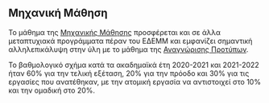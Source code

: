 ## Μηχανική Μάθηση

Το μάθημα της [Μηχανικής Μάθησης](https://dsml.ece.ntua.gr/studies/courses/mechanike-mathese) προσφέρεται και σε άλλα μεταπτυχιακά προγράμματα πέραν του ΕΔΕΜΜ και εμφανίζει σημαντική αλληλεπικάλυψη στην ύλη με το μάθημα της [Αναγνώρισης Προτύπων](https://github.com/DsmlEdem/1st-Semester/tree/main/Pattern%20Recognition).

Το βαθμολογικό σχήμα κατά τα ακαδημαϊκά έτη 2020-2021 και 2021-2022 ήταν 60% για την τελική εξέταση, 20% για την πρόοδο και 30% για τις εργασίες που ανατέθηκαν, με την ατομική εργασία να αντιστοιχεί στο 10% και την ομαδική στο 20%.
